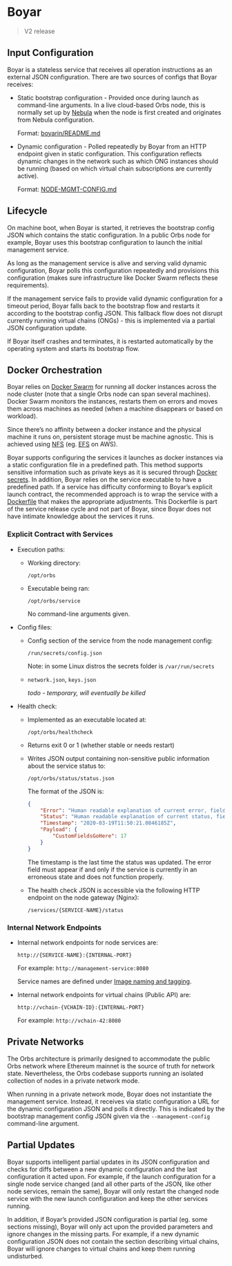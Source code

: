 # Boyar

> V2 release

## Input Configuration

Boyar is a stateless service that receives all operation instructions as an external JSON configuration. There are two sources of configs that Boyar receives:

* Static bootstrap configuration - Provided once during launch as command-line arguments. In a live cloud-based Orbs node, this is normally set up by [Nebula](https://github.com/orbs-network/nebula) when the node is first created and originates from Nebula configuration.

    Format: [boyarin/README.md](https://github.com/orbs-network/boyarin/blob/master/README.md#Configuration)

* Dynamic configuration - Polled repeatedly by Boyar from an HTTP endpoint given in static configuration. This configuration reflects dynamic changes in the network such as which ONG instances should be running (based on which virtual chain subscriptions are currently active).

    Format: [NODE-MGMT-CONFIG.md](NODE-MGMT-CONFIG.md)

## Lifecycle

On machine boot, when Boyar is started, it retrieves the bootstrap config JSON which contains  the static configuration. In a public Orbs node for example, Boyar uses this bootstrap configuration to launch the initial management service.

As long as the management service is alive and serving valid dynamic configuration, Boyar polls this configuration repeatedly and provisions this configuration (makes sure infrastructure like Docker Swarm reflects these requirements).

If the management service fails to provide valid dynamic configuration for a timeout period, Boyar falls back to the bootstrap flow and restarts it according to the bootstrap config JSON. This fallback flow does not disrupt currently running virtual chains (ONGs) - this is implemented via a partial JSON configuration update.

If Boyar itself crashes and terminates, it is restarted automatically by the operating system and starts its bootstrap flow.

## Docker Orchestration

Boyar relies on [Docker Swarm](https://docs.docker.com/engine/swarm/) for running all docker instances across the node cluster (note that a single Orbs node can span several machines). Docker Swarm monitors the instances, restarts them on errors and moves them across machines as needed (when a machine disappears or based on workload).

Since there’s no affinity between a docker instance and the physical machine it runs on, persistent storage must be machine agnostic. This is achieved using [NFS](https://en.wikipedia.org/wiki/Network_File_System) (eg. [EFS](https://aws.amazon.com/efs/) on AWS).

Boyar supports configuring the services it launches as docker instances via a static configuration file in a predefined path. This method supports sensitive information such as private keys as it is secured through [Docker secrets](https://docs.docker.com/engine/swarm/secrets/). In addition, Boyar relies on the service executable to have a predefined path. If a service has difficulty conforming to Boyar’s explicit launch contract, the recommended approach is to wrap the service with a [Dockerfile](https://docs.docker.com/engine/reference/builder/) that makes the appropriate adjustments. This Dockerfile is part of the service release cycle and not part of Boyar, since Boyar does not have intimate knowledge about the services it runs.

### Explicit Contract with Services

* Execution paths:

    * Working directory:

        ```
        /opt/orbs
        ```

    * Executable being ran: 

        ```
        /opt/orbs/service
        ```

        No command-line arguments given.

* Config files:

    * Config section of the service from the node management config:

        ```
        /run/secrets/config.json
        ```

        Note: in some Linux distros the secrets folder is `/var/run/secrets`

    * `network.json`, `keys.json`
    
        *todo* *- temporary, will eventually be killed*

* Health check:

    * Implemented as an executable located at:

        ```
        /opt/orbs/healthcheck
        ```

    * Returns exit 0 or 1 (whether stable or needs restart)

    * Writes JSON output containing non-sensitive public information about the service status to:

        ```
        /opt/orbs/status/status.json
        ```

        The format of the JSON is:

        ```json
        {
            "Error": "Human readable explanation of current error, field exists only if the status is erroneous.",
            "Status": "Human readable explanation of current status, field exists even if everything is ok.",
            "Timestamp": "2020-03-19T11:50:21.0846185Z",
            "Payload": {
                "CustomFieldsGoHere": 17
            }
        }
        ```

        The timestamp is the last time the status was updated. The error field must appear if and only if the service is currently in an erroneous state and does not function properly.

    * The health check JSON is accessible via the following HTTP endpoint on the node gateway (Nginx):

        ```
        /services/{SERVICE-NAME}/status
        ```

 ### Internal Network Endpoints

* Internal network endpoints for node services are:

    ```
    http://{SERVICE-NAME}:{INTERNAL-PORT}
    ```

    For example: `http://management-service:8080`

    Service names are defined under [Image naming and tagging](../version-release/NAMING.md).

* Internal network endpoints for virtual chains (Public API) are:

    ```
    http://vchain-{VCHAIN-ID}:{INTERNAL-PORT}
    ```

    For example: `http://vchain-42:8080`

## Private Networks

The Orbs architecture is primarily designed to accommodate the public Orbs network where Ethereum mainnet is the source of truth for network state. Nevertheless, the Orbs codebase supports running an isolated collection of nodes in a private network mode.

When running in a private network mode, Boyar does not instantiate the management service. Instead, it receives via static configuration a URL for the dynamic configuration JSON and polls it directly. This is indicated by the bootstrap management config JSON given via the `--management-config` command-line argument.

## Partial Updates

Boyar supports intelligent partial updates in its JSON configuration and checks for diffs between a new dynamic configuration and the last configuration it acted upon. For example, if the launch configuration for a single node service changed (and all other parts of the JSON, like other node services, remain the same), Boyar will only restart the changed node service with the new launch configuration and keep the other services running.

In addition, if Boyar’s provided JSON configuration is partial (eg. some sections missing), Boyar will only act upon the provided parameters and ignore changes in the missing parts. For example, if a new dynamic configuration JSON does not contain the section describing virtual chains, Boyar will ignore changes to virtual chains and keep them running undisturbed.
